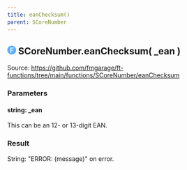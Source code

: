 ```yaml
---
title: eanChecksum()
parent: SCoreNumber
---
```


## <img src="../assets/images/f.svg" alt="Function" style="height:20px;margin-bottom:0px;"/> SCoreNumber.eanChecksum( _ean )



Source: https://github.com/fmgarage/ft-functions/tree/main/functions/SCoreNumber/eanChecksum



### Parameters

#### string: _ean

This can be an 12- or 13-digit EAN.



### Result



String: "ERROR: (message)" on error.

